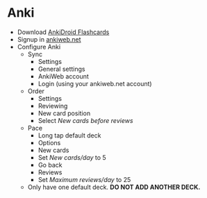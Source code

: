 # Anki

- Download [AnkiDroid Flashcards](https://play.google.com/store/apps/details?id=com.ichi2.anki&hl=en&gl=US)
- Signup in [ankiweb.net](https://ankiweb.net/about)
- Configure Anki
  - Sync
    - Settings
    - General settings
    - AnkiWeb account
    - Login (using your ankiweb.net account)
  - Order
    - Settings
    - Reviewing
    - New card position
    - Select *New cards before reviews*
  - Pace
    - Long tap default deck
    - Options
    - New cards
    - Set *New cards/day* to 5
    - Go back
    - Reviews
    - Set *Maximum reviews/day* to 25
  - Only have one default deck. **DO NOT ADD ANOTHER DECK.**
